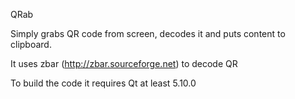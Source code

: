 QRab

Simply grabs QR code from screen, decodes it and puts content to clipboard.

It uses zbar (http://zbar.sourceforge.net) to decode QR

To build the code it requires Qt at least 5.10.0
